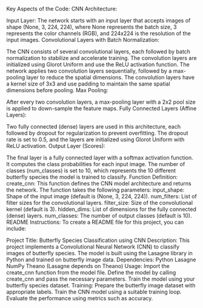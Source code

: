 Key Aspects of the Code:
CNN Architecture:

Input Layer:
The network starts with an input layer that accepts images of shape (None, 3, 224, 224), where None represents the batch size, 3 represents the color channels (RGB), and 224x224 is the resolution of the input images.
Convolutional Layers with Batch Normalization:

The CNN consists of several convolutional layers, each followed by batch normalization to stabilize and accelerate training. The convolution layers are initialized using Glorot Uniform and use the ReLU activation function.
The network applies two convolution layers sequentially, followed by a max-pooling layer to reduce the spatial dimensions.
The convolution layers have a kernel size of 3x3 and use padding to maintain the same spatial dimensions before pooling.
Max Pooling:

After every two convolution layers, a max-pooling layer with a 2x2 pool size is applied to down-sample the feature maps.
Fully Connected Layers (Affine Layers):

Two fully connected (dense) layers are used in this architecture, each followed by dropout for regularization to prevent overfitting. The dropout rate is set to 0.5, and the layers are initialized using Glorot Uniform with ReLU activation.
Output Layer (Scores):

The final layer is a fully connected layer with a softmax activation function. It computes the class probabilities for each input image. The number of classes (num_classes) is set to 10, which represents the 10 different butterfly species the model is trained to classify.
Function Definition:
create_cnn: This function defines the CNN model architecture and returns the network. The function takes the following parameters:
input_shape: Shape of the input image (default is (None, 3, 224, 224)).
num_filters: List of filter sizes for the convolutional layers.
filter_size: Size of the convolutional kernel (default is 3).
hidden_dims: List of dimensions for the fully connected (dense) layers.
num_classes: The number of output classes (default is 10).
README Instructions:
To create a README file for this project, you can include:

Project Title: Butterfly Species Classification using CNN
Description: This project implements a Convolutional Neural Network (CNN) to classify images of butterfly species. The model is built using the Lasagne library in Python and trained on butterfly image data.
Dependencies:
Python
Lasagne
NumPy
Theano (Lasagne depends on Theano)
Usage:
Import the create_cnn function from the model file.
Define the model by calling create_cnn and pass the necessary parameters.
Train the model using your butterfly species dataset.
Training:
Prepare the butterfly image dataset with appropriate labels.
Train the CNN model using a suitable training loop.
Evaluate the performance using metrics such as accuracy.
